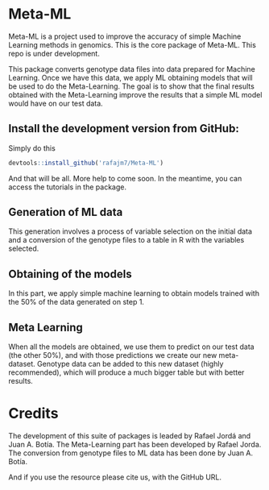# Meta-ML
Meta-ML is a project used to improve the accuracy of simple Machine Learning methods in genomics. This is the core package of Meta-ML. This repo is under development. 

This package converts genotype data files into data prepared for Machine Learning. Once we have this data, we apply ML obtaining models that will be used to do the Meta-Learning.
The goal is to show that the final results obtained with the Meta-Learning improve the results that a simple ML model would have on our test data.


## Install the development version from GitHub:

Simply do this
```r
devtools::install_github('rafajm7/Meta-ML')
```

And that will be all. More help to come soon.
In the meantime, you can access the tutorials in the package.

## Generation of ML data 
This generation involves a process of variable selection on the initial data and a conversion of the genotype files to a table in R with the variables selected.

## Obtaining of the models
In this part, we apply simple machine learning to obtain models trained with the 50% of the data generated on step 1.

## Meta Learning 
When all the models are obtained, we use them to predict on our test data (the other 50%), and with those predictions we create our new meta-dataset. Genotype data can be added to this new dataset (highly recommended), which will produce a much bigger table but with better results. 

# Credits

The development of this suite of packages is leaded by Rafael Jordá and Juan A. Botía. The Meta-Learning part has been developed by Rafael Jorda. The conversion from genotype files to ML data has been done by Juan A. Botía.

And if you use the resource please cite us, with the GitHub URL.
     
